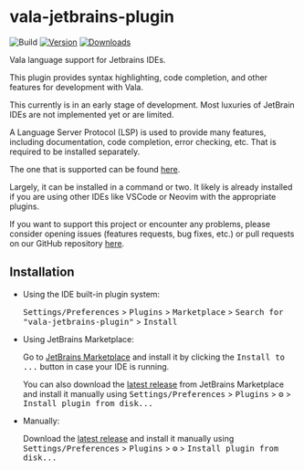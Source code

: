 # vala-jetbrains-plugin

![Build](https://github.com/Tbusk/vala-jetbrains-plugin/workflows/Build/badge.svg)
[![Version](https://img.shields.io/jetbrains/plugin/v/MARKETPLACE_ID.svg)](https://plugins.jetbrains.com/plugin/MARKETPLACE_ID)
[![Downloads](https://img.shields.io/jetbrains/plugin/d/MARKETPLACE_ID.svg)](https://plugins.jetbrains.com/plugin/MARKETPLACE_ID)

<!-- Plugin description -->

Vala language support for Jetbrains IDEs.
            
This plugin provides syntax highlighting, code completion, and other features for development with Vala.
            
This currently is in an early stage of development. Most luxuries of JetBrain IDEs are not implemented yet or are limited.

A Language Server Protocol (LSP) is used to provide many features, including documentation, code completion, error checking, etc.
That is required to be installed separately. 

The one that is supported can be found [here](https://github.com/vala-lang/vala-language-server).

Largely, it can be installed in a command or two.  It likely is already installed if you are using other IDEs like VSCode or Neovim with the appropriate plugins.

If you want to support this project or encounter any problems, please consider opening issues (features requests, bug fixes, etc.) or pull requests on our GitHub repository [here](https://github.com/Tbusk/vala-jetbrains-plugin).


<!-- Plugin description end -->

## Installation

- Using the IDE built-in plugin system:
  
  <kbd>Settings/Preferences</kbd> > <kbd>Plugins</kbd> > <kbd>Marketplace</kbd> > <kbd>Search for "vala-jetbrains-plugin"</kbd> >
  <kbd>Install</kbd>
  
- Using JetBrains Marketplace:

  Go to [JetBrains Marketplace](https://plugins.jetbrains.com/plugin/MARKETPLACE_ID) and install it by clicking the <kbd>Install to ...</kbd> button in case your IDE is running.

  You can also download the [latest release](https://plugins.jetbrains.com/plugin/MARKETPLACE_ID/versions) from JetBrains Marketplace and install it manually using
  <kbd>Settings/Preferences</kbd> > <kbd>Plugins</kbd> > <kbd>⚙️</kbd> > <kbd>Install plugin from disk...</kbd>

- Manually:

  Download the [latest release](https://github.com/Tbusk/vala-jetbrains-plugin/releases/latest) and install it manually using
  <kbd>Settings/Preferences</kbd> > <kbd>Plugins</kbd> > <kbd>⚙️</kbd> > <kbd>Install plugin from disk...</kbd>